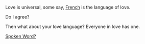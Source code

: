 Love is universal, some say, [French](../french/feu-de-camp.md) is the language of love. 

Do I agree?

Then what about your love language? Everyone in love has one.

[Spoken Word?](../love/love-language/spoken-word.md)